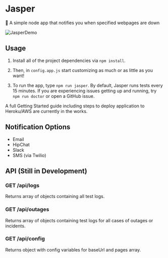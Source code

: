 # Jasper
:tophat: A simple node app that notifies you when specified webpages are down

![JasperDemo](http://i.imgur.com/PUNaX5Y.png)

## Usage
1. Install all of the project dependencies via
```npm install```.

2. Then, in ```config.app.js``` start customizing as much or as little as you want!

3. To run the app, type ```npm run jasper```. By default, Jasper runs tests every 15 minutes. If you are experiencing issues getting up and running, try ```npm run doctor``` or open a GitHub issue.

A full Getting Started guide including steps to deploy application to Heroku/AWS are currently in the works.

## Notification Options
* Email
* HipChat
* Slack
* SMS (via Twilio)

## API (Still in Development)

### GET /api/logs
Returns array of objects containing all test logs.

### GET /api/outages
Returns array of objects containing test logs for all cases of outages or incidents.

### GET /api/config
Returns object with config variables for baseUrl and pages array.

